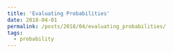 ```yaml
---
title: 'Evaluating Probabilities'
date: 2018-04-01
permalink: /posts/2018/04/evaluating_probabilities/
tags:
  - probability
---
```


